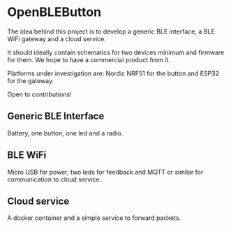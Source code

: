 # OpenBLEButton

The idea behind this project is to develop a generic BLE interface, a BLE WiFi gateway and a cloud service.

It should ideally contain schematics for two devices minimum and firmware for them. We hope to have a commercial product from it.

Platforms under investigation are: Nordic NRF51 for the button and ESP32 for the gateway.

Open to contributions!

## Generic BLE Interface
Battery, one button, one led and a radio.

## BLE WiFi
Micro USB for power, two leds for feedback and MQTT or similar for communication to cloud service.

## Cloud service
A docker container and a simple service to forward packets.
